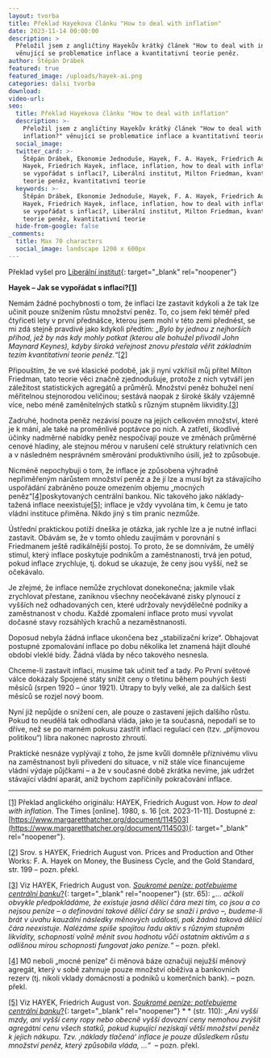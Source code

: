 ```yaml
---
layout: tvorba
title: Překlad Hayekova článku "How to deal with inflation"
date: 2023-11-14 00:00:00
description: >
  Přeložil jsem z angličtiny Hayekův krátký článek "How to deal with inflation?"
  věnující se problematice inflace a kvantitativní teorie peněz.
author: Štěpán Drábek
featured: true
featured_image: /uploads/hayek-ai.png
categories: dalsi tvorba
download:
video-url:
seo:
  title: Překlad Hayekova článku "How to deal with inflation"
  description: >-
    Přeložil jsem z angličtiny Hayekův krátký článek "How to deal with
    inflation?" věnující se problematice inflace a kvantitativní teorie peněz.
  social_image:
  twitter_card: >-
    Štěpán Drábek, Ekonomie Jednoduše, Hayek, F. A. Hayek, Friedrich August von
    Hayek, Friedrich Hayek, inflace, inflation, how to deal with inflation?, jak
    se vypořádat s inflací?, Liberální institut, Milton Friedman, kvantitativní
    teorie peněz, kvantitativní teorie
  keywords: >-
    Štěpán Drábek, Ekonomie Jednoduše, Hayek, F. A. Hayek, Friedrich August von
    Hayek, Friedrich Hayek, inflace, inflation, how to deal with inflation?, jak
    se vypořádat s inflací?, Liberální institut, Milton Friedman, kvantitativní
    teorie peněz, kvantitativní teorie
  hide-from-google: false
_comments:
  title: Max 70 characters
  social_image: landscape 1200 x 600px
---
```

​​​​​​Překlad vyšel pro&nbsp;[Liberální institut](https://libinst.cz/jak-se-vyporadat-s-inflaci/){: target="_blank" rel="noopener"}



**Hayek – Jak se vypořádat s inflací?[**\[1\]**](#_ftn1)**



Nemám žádné pochybnosti o tom, že inflaci lze zastavit kdykoli a že tak lze učinit pouze snížením růstu množství peněz. To, co jsem řekl téměř před čtyřiceti lety v první přednášce, kterou jsem mohl v této zemi přednést, se mi zdá stejně pravdivé jako kdykoli předtím: *„Bylo by jednou z nejhorších příhod, jež by nás kdy mohly potkat (kterou ale bohužel přivodil John Maynard Keynes), kdyby široká veřejnost znovu přestala věřit základním tezím kvantitativní teorie peněz.“*[\[2\]](#_ftn2)



Připouštím, že ve své klasické podobě, jak ji nyní vzkřísil můj přítel Milton Friedman, tato teorie věci značně zjednodušuje, protože z nich vytváří jen záležitost statistických agregátů a průměrů. Množství peněz bohužel není měřitelnou stejnorodou veličinou; sestává naopak z široké škály vzájemně více, nebo méně zaměnitelných statků s různým stupněm likvidity.[\[3\]](#_ftn3)



Zadruhé, hodnota peněz nezávisí pouze na jejich celkovém množství, které je k mání, ale také na proměnlivé poptávce po nich. A zatřetí, škodlivé účinky nadměrné nabídky peněz nespočívají pouze ve změnách průměrné cenové hladiny, ale stejnou měrou v narušení celé struktury relativních cen a v následném nesprávném směrování produktivního úsilí, jež to způsobuje.



Nicméně nepochybuji o tom, že inflace je způsobena výhradně nepřiměřeným nárůstem množství peněz a že jí lze a musí být za stávajícího uspořádání zabráněno pouze omezením objemu „mocných peněz“[\[4\]](#_ftn4)poskytovaných centrální bankou. Nic takového jako náklady-tažená inflace neexistuje[\[5\]](#_ftn5); inflace je vždy vyvolána tím, k čemu je tato vládní instituce přiměna. Nikdo jiný s tím pranic nezmůže.



Ústřední praktickou potíží dneška je otázka, jak rychle lze a je nutné inflaci zastavit. Obávám se, že v tomto ohledu zaujímám v porovnání s Friedmanem ještě radikálnější postoj. To proto, že se domnívám, že umělý stimul, který inflace poskytuje podnikům a zaměstnanosti, trvá jen potud, pokud inflace zrychluje, tj. dokud se ukazuje, že ceny jsou vyšší, než se očekávalo.



Je zřejmé, že inflace nemůže zrychlovat donekonečna; jakmile však zrychlovat přestane, zaniknou všechny neočekávané zisky plynoucí z vyšších než odhadovaných cen, které udržovaly nevýdělečné podniky a zaměstnanost v chodu. Každé zpomalení inflace proto musí vyvolat dočasné stavy rozsáhlých krachů a nezaměstnanosti.



Doposud nebyla žádná inflace ukončena bez „stabilizační krize“. Obhajovat postupné zpomalování inflace po dobu několika let znamená hájit dlouhé období vleklé bídy. Žádná vláda by něco takového nesnesla.



Chceme-li zastavit inflaci, musíme tak učinit teď a tady. Po První světové válce dokázaly Spojené státy snížit ceny o třetinu během pouhých šesti měsíců (srpen 1920 – únor 1921). Útrapy to byly velké, ale za dalších šest měsíců se rozjel nový boom.



Nyní již nepůjde o snížení cen, ale pouze o zastavení jejich dalšího růstu. Pokud to neudělá tak odhodlaná vláda, jako je ta současná, nepodaří se to dříve, než se po marném pokusu zastřít inflaci regulací cen (tzv. „příjmovou politikou“) libra nakonec naprosto zhroutí.



Praktické nesnáze vyplývají z toho, že jsme kvůli domněle příznivému vlivu na zaměstnanost byli přivedeni do situace, v níž stále více financujeme vládní výdaje půjčkami – a že v současné době zkrátka nevíme, jak udržet stávající vládní aparát, aniž bychom zapříčinily pokračování inflace.

---

[\[1\]](applewebdata://972249AD-DA69-4CEA-8204-FBF1839A04FB#_ftnref1) Překlad anglického originálu: HAYEK, Friedrich August von. *How to deal with inflation*. The Times \[online\]. 1980, s. 16 \[cit. 2023-11-11\]. Dostupné z: [https://www.margaretthatcher.org/document/114503](https://www.margaretthatcher.org/document/114503){: target="_blank" rel="noopener"}.

[\[2\]](applewebdata://972249AD-DA69-4CEA-8204-FBF1839A04FB#_ftnref2) Srov. s HAYEK, Friedrich August von. Prices and Production and Other Works: F. A. Hayek on Money, the Business Cycle, and the Gold Standard, str. 199 – pozn. překl.

[\[3\]](applewebdata://972249AD-DA69-4CEA-8204-FBF1839A04FB#_ftnref3) Viz HAYEK, Friedrich August von. [*Soukromé peníze: potřebujeme centrální banku*?](https://libinst.cz/book/hayek-f-a-1978-soukrome-penize-potrebujeme-centralni-banku/){: target="_blank" rel="noopener"} (str. 65): *„... ačkoli obvykle předpokládáme, že existuje jasná dělící čára mezi tím, co jsou a co nejsou peníze – o definování takové dělící čáry se snaží i právo –, budeme-li brát v úvahu kauzální následky měnových událostí, pak žádná taková dělící čára neexistuje. Nalézáme spíše spojitou řadu aktiv s různým stupněm likvidity, schopností volně měnit svou hodnotu vůči ostatním aktivům a s odlišnou mírou schopnosti fungovat jako peníze.“* – pozn. překl.

[\[4\]](applewebdata://972249AD-DA69-4CEA-8204-FBF1839A04FB#_ftnref4) M0 neboli „mocné peníze“ či měnová báze označují nejužší měnový agregát, který v sobě zahrnuje pouze množství oběživa a bankovních rezerv (tj. nikoli vklady domácností a podniků u komerčních bank). – pozn. překl.

[\[5\]](applewebdata://972249AD-DA69-4CEA-8204-FBF1839A04FB#_ftnref5) Viz HAYEK, Friedrich August von. [*Soukromé peníze: potřebujeme centrální banku*?](https://libinst.cz/book/hayek-f-a-1978-soukrome-penize-potrebujeme-centralni-banku/){: target="_blank" rel="noopener"} * * (str. 110): *„Ani vyšší mzdy, ani vyšší ceny ropy nebo obecně vyšší dovozní ceny nemohou zvýšit agregátní cenu všech statků, pokud kupující nezískají větší množství peněz k jejich nákupu. Tzv. ‚náklady tlačená‘ inflace je pouze důsledkem růstu množství peněz, který způsobila vláda, ...“* &nbsp;– pozn. překl.